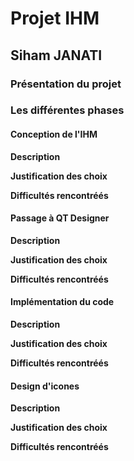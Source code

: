 # Projet IHM
## Siham JANATI

### Présentation du projet


### Les différentes phases  

#### Conception de l'IHM   
**Description**   

**Justification des choix**   

**Difficultés rencontréés**   


#### Passage à QT Designer  
**Description**   

**Justification des choix**   

**Difficultés rencontréés**   


#### Implémentation du code  
**Description**   

**Justification des choix**   

**Difficultés rencontréés**   


#### Design d'icones  
**Description**   

**Justification des choix**   

**Difficultés rencontréés**   
